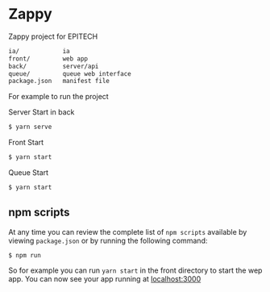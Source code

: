 # Zappy

Zappy project for EPITECH

```txt
ia/            ia
front/         web app
back/          server/api
queue/         queue web interface
package.json   manifest file
```

For example to run the project

Server Start in back
```bash
$ yarn serve
```

Front Start
```bash
$ yarn start
```

Queue Start
```bash
$ yarn start
```

## npm scripts

At any time you can review the complete list of `npm scripts` available by viewing
`package.json` or by running the following command:

```
$ npm run
```

So for example you can run `yarn start` in the front directory to start the wep app. You can now see your
app running at [localhost:3000](https://localhost:3000)

